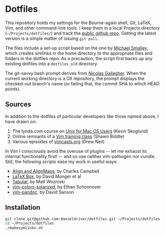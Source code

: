 Dotfiles
========

This repository holds my settings for the Bourne-again shell, Git,
LaTeX, Vim, and other command-line tools. I keep them in a local
Projects directory (`~/Projects/dotfiles/`) and track the [public github
repo][dd]. Getting the latest version is a simple matter of issuing `git
pull`.

The files include a set-up script based on the one by [Michael
Smalley][ms], which creates simlinks in the home directory to the
appropriate files and folders in the dotfiles repo. As a precaution,
the script first backs up any existing dotfiles into a `dotfiles_old`
directory.

The git-savvy bash prompt derives from [Nicolas Gallagher][ng]. When the
current working directory is a Git repository, the prompt displays the
checked-out branch's name (or failing that, the commit SHA to which HEAD
points).

[dd]: https://github.com/danieldriver/dotfiles.git
[ms]: https://github.com/michaeljsmalley/dotfiles
[ng]: https://github.com/necolas/dotfiles

Sources
-------

In addition to the dotfiles of particular developers like those named
above, I have drawn on:

1. The lynda.com course on [Unix for Mac OS Users][ks] (Kevin Skoglund)
2. Online remnants of a [Vim training class][sb] (Shawn Biddle)
3. Various episodes of [vimcasts.org][dn] (Drew Neil)

[ks]: http://www.lynda.com/Mac-OS-X-10-6-tutorials/Unix-for-Mac-OS-X-Users/78546-2.html
[sb]: https://github.com/shawncplus/vim-classes
[dn]: http://vimcasts.org/episodes/archive

In Vim I consciously avoid the overuse of plugins -- let me exhaust its
internal functionality first! -- and so use neither vim-pathogen nor
vundle. Still, the following scripts ease my work in useful ways:

* [Align and AlignMaps](http://www.vim.org/scripts/script.php?script_id=294), by Charles Campbell
* [LaTeX Box](https://github.com/LaTeX-Box-Team/LaTeX-Box), by David Munger et al
* [Tabular](https://github.com/godlygeek/tabular), by Matt Wozniski
* [vim-colors-solarized](https://github.com/altercation/vim-colors-solarized), by Ethan Schoonover
* [vim-pandoc](https://github.com/vim-pandoc/vim-pandoc), by David Sanson

Installation
------------

``` bash
git clone git@github.com:danieldriver/dotfiles.git ~/Projects/dotfiles
cd ~/Projects/dotfiles
./makesymlinks.sh
```
